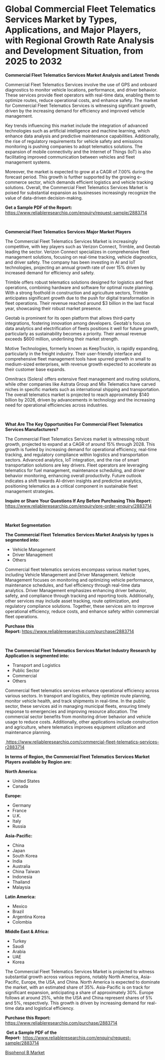 <p><h1>Global Commercial Fleet Telematics Services Market by Types, Applications, and Major Players, with Regional Growth Rate Analysis and Development Situation, from 2025 to 2032</h1></p><p><strong>Commercial Fleet Telematics Services Market Analysis and Latest Trends</strong></p>
<p><p>Commercial Fleet Telematics Services involve the use of GPS and onboard diagnostics to monitor vehicle locations, performance, and driver behavior. These services provide fleet operators with real-time data, enabling them to optimize routes, reduce operational costs, and enhance safety. The market for Commercial Fleet Telematics Services is witnessing significant growth, driven by the increasing demand for efficiency and improved vehicle management.</p><p>Key trends influencing this market include the integration of advanced technologies such as artificial intelligence and machine learning, which enhance data analysis and predictive maintenance capabilities. Additionally, the rise of regulatory requirements for vehicle safety and emissions monitoring is pushing companies to adopt telematics solutions. The expansion of mobile connectivity and the Internet of Things (IoT) is also facilitating improved communication between vehicles and fleet management systems.</p><p>Moreover, the market is expected to grow at a CAGR of 7.00% during the forecast period. This growth is further supported by the growing e-commerce sector, which demands efficient logistics and vehicle tracking solutions. Overall, the Commercial Fleet Telematics Services Market is poised for substantial expansion as businesses increasingly recognize the value of data-driven decision-making.</p></p>
<p><strong>Get a Sample PDF of the Report:&nbsp;</strong> <a href="https://www.reliableresearchiq.com/enquiry/request-sample/2883714?utm_campaign=2282&utm_medium=2&utm_source=Github&utm_content=ia&utm_term=13032025&utm_id=commercial-fleet-telematics-services">https://www.reliableresearchiq.com/enquiry/request-sample/2883714</a></p>
<p>&nbsp;</p>
<p><strong>Commercial Fleet Telematics Services Major Market Players</strong></p>
<p><p>The Commercial Fleet Telematics Services Market is increasingly competitive, with key players such as Verizon Connect, Trimble, and Geotab leading the sector. Verizon Connect specializes in comprehensive fleet management solutions, focusing on real-time tracking, vehicle diagnostics, and driver safety. The company has been investing in AI and IoT technologies, projecting an annual growth rate of over 15% driven by increased demand for efficiency and safety.</p><p>Trimble offers robust telematics solutions designed for logistics and fleet operations, combining hardware and software for optimal route planning. With a strong foothold in construction and agriculture sectors, Trimble anticipates significant growth due to the push for digital transformation in fleet operations. Their revenue reached around $3 billion in the last fiscal year, showcasing their robust market presence.</p><p>Geotab is prominent for its open platform that allows third-party integrations, fostering innovation among developers. Geotab's focus on data analytics and electrification of fleets positions it well for future growth, particularly as sustainability becomes a priority. Their annual revenue exceeds $600 million, underlining their market strength.</p><p>Motive Technologies, formerly known as KeepTruckin, is rapidly expanding, particularly in the freight industry. Their user-friendly interface and comprehensive fleet management tools have spurred growth in small to medium-sized enterprises, with revenue growth expected to accelerate as their customer base expands.</p><p>Omnitracs (Solera) offers extensive fleet management and routing solutions, while other companies like Astrata Group and Mix Telematics have carved niches in specific markets such as international shipping and transportation. The overall telematics market is projected to reach approximately $140 billion by 2026, driven by advancements in technology and the increasing need for operational efficiencies across industries.</p></p>
<p>&nbsp;</p>
<p><strong>What Are The Key Opportunities For Commercial Fleet Telematics Services Manufacturers?</strong></p>
<p><p>The Commercial Fleet Telematics Services market is witnessing robust growth, projected to expand at a CAGR of around 15% through 2028. This growth is fueled by increasing demand for operational efficiency, real-time tracking, and regulatory compliance within logistics and transportation sectors. Advanced analytics, IoT integration, and the rise of smart transportation solutions are key drivers. Fleet operators are leveraging telematics for fuel management, maintenance scheduling, and driver behavior monitoring, enhancing overall productivity. Future outlook indicates a shift towards AI-driven insights and predictive analytics, positioning telematics as a critical component in sustainable fleet management strategies.</p></p>
<p><strong>Inquire or Share Your Questions If Any Before Purchasing This Report:</strong> <a href="https://www.reliableresearchiq.com/enquiry/pre-order-enquiry/2883714?utm_campaign=2282&utm_medium=2&utm_source=Github&utm_content=ia&utm_term=13032025&utm_id=commercial-fleet-telematics-services">https://www.reliableresearchiq.com/enquiry/pre-order-enquiry/2883714</a></p>
<p>&nbsp;</p>
<p><strong>Market Segmentation</strong></p>
<p><strong>The Commercial Fleet Telematics Services Market Analysis by types is segmented into:</strong></p>
<p><ul><li>Vehicle Management</li><li>Driver Management</li><li>Others</li></ul></p>
<p><p>Commercial fleet telematics services encompass various market types, including Vehicle Management and Driver Management. Vehicle Management focuses on monitoring and optimizing vehicle performance, maintenance schedules, and fuel efficiency through real-time data analytics. Driver Management emphasizes enhancing driver behavior, safety, and compliance through tracking and reporting tools. Additionally, other services may include asset tracking, route optimization, and regulatory compliance solutions. Together, these services aim to improve operational efficiency, reduce costs, and enhance safety within commercial fleet operations.</p></p>
<p><strong>Purchase this Report:&nbsp;</strong><a href="https://www.reliableresearchiq.com/purchase/2883714?utm_campaign=2282&utm_medium=2&utm_source=Github&utm_content=ia&utm_term=13032025&utm_id=commercial-fleet-telematics-services">https://www.reliableresearchiq.com/purchase/2883714</a></p>
<p>&nbsp;</p>
<p><strong>The Commercial Fleet Telematics Services Market Industry Research by Application is segmented into:</strong></p>
<p><ul><li>Transport and Logistics</li><li>Public Sector</li><li>Commercial</li><li>Others</li></ul></p>
<p><p>Commercial fleet telematics services enhance operational efficiency across various sectors. In transport and logistics, they optimize route planning, monitor vehicle health, and track shipments in real-time. In the public sector, these services aid in managing municipal fleets, ensuring timely response to emergencies and improving resource allocation. The commercial sector benefits from monitoring driver behavior and vehicle usage to reduce costs. Additionally, other applications include construction and agriculture, where telematics improves equipment utilization and maintenance planning.</p></p>
<p><a href="https://www.reliableresearchiq.com/commercial-fleet-telematics-services-r2883714?utm_campaign=2282&utm_medium=2&utm_source=Github&utm_content=ia&utm_term=13032025&utm_id=commercial-fleet-telematics-services">&nbsp;https://www.reliableresearchiq.com/commercial-fleet-telematics-services-r2883714</a></p>
<p><strong>In terms of Region, the Commercial Fleet Telematics Services Market Players available by Region are:</strong></p>
<p>
    <p> <strong> North America: </strong>
        <ul>
            <li>United States</li>
            <li>Canada</li>
        </ul>
        </p> 
    <p> <strong> Europe: </strong>
        <ul>
            <li>Germany</li>
            <li>France</li>
            <li>U.K.</li>
            <li>Italy</li>
            <li>Russia</li>
        </ul>
        </p> 
    <p> <strong> Asia-Pacific: </strong>
        <ul>
            <li>China</li>
            <li>Japan</li>
            <li>South Korea</li>
            <li>India</li>
            <li>Australia</li>
            <li>China Taiwan</li>
            <li>Indonesia</li>
            <li>Thailand</li>
            <li>Malaysia</li>
        </ul>
        </p> 
    <p> <strong> Latin America: </strong>
        <ul>
            <li>Mexico</li>
            <li>Brazil</li>
            <li>Argentina Korea</li>
            <li>Colombia</li>
        </ul>
        </p> 
    <p> <strong> Middle East & Africa: </strong>
        <ul>
            <li>Turkey</li>
            <li>Saudi</li>
            <li>Arabia</li>
            <li>UAE</li>
            <li>Korea</li>
        </ul>
    </p>
    </p>
<p><p>The Commercial Fleet Telematics Services Market is projected to witness substantial growth across various regions, notably North America, Asia-Pacific, Europe, the USA, and China. North America is expected to dominate the market, with an estimated share of 35%. Asia-Pacific is on track for significant expansion, anticipating a share of approximately 30%. Europe follows at around 25%, while the USA and China represent shares of 5% and 5%, respectively. This growth is driven by increasing demand for real-time data and logistical efficiency.</p></p>
<p><strong>Purchase this Report: </strong><a href="https://www.reliableresearchiq.com/purchase/2883714?utm_campaign=2282&utm_medium=2&utm_source=Github&utm_content=ia&utm_term=13032025&utm_id=commercial-fleet-telematics-services">https://www.reliableresearchiq.com/purchase/2883714</a></p>
<p>&nbsp;<strong>Get a Sample PDF of the Report:&nbsp;&nbsp;</strong><a href="https://www.reliableresearchiq.com/enquiry/request-sample/2883714?utm_campaign=2282&utm_medium=2&utm_source=Github&utm_content=ia&utm_term=13032025&utm_id=commercial-fleet-telematics-services">https://www.reliableresearchiq.com/enquiry/request-sample/2883714</a></p>
<p><strong></strong></p>
<p><p><a href="https://github.com/NargisHussain432/Market-Research-Report-List-1/blob/main/bisphenol-b-market.md?utm_campaign=2282&utm_medium=2&utm_source=Github&utm_content=ia&utm_term=13032025&utm_id=commercial-fleet-telematics-services">Bisphenol B Market</a></p></p>